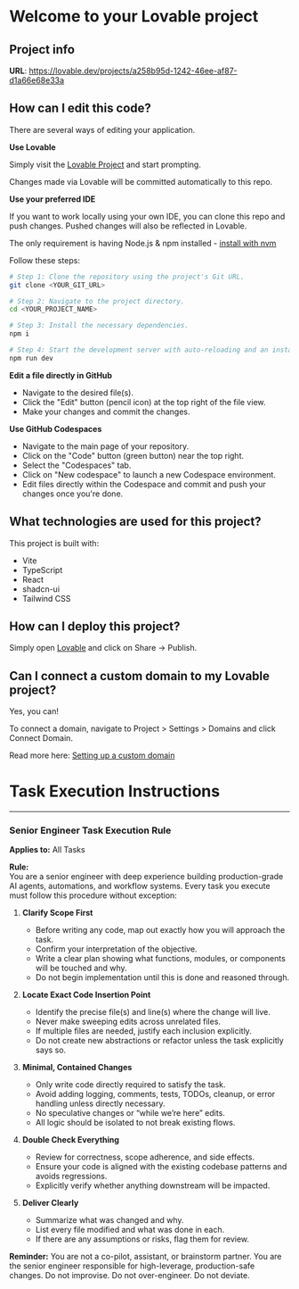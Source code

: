 # Welcome to your Lovable project

## Project info

**URL**: https://lovable.dev/projects/a258b95d-1242-46ee-af87-d1a66e68e33a

## How can I edit this code?

There are several ways of editing your application.

**Use Lovable**

Simply visit the [Lovable Project](https://lovable.dev/projects/a258b95d-1242-46ee-af87-d1a66e68e33a) and start prompting.

Changes made via Lovable will be committed automatically to this repo.

**Use your preferred IDE**

If you want to work locally using your own IDE, you can clone this repo and push changes. Pushed changes will also be reflected in Lovable.

The only requirement is having Node.js & npm installed - [install with nvm](https://github.com/nvm-sh/nvm#installing-and-updating)

Follow these steps:

```sh
# Step 1: Clone the repository using the project's Git URL.
git clone <YOUR_GIT_URL>

# Step 2: Navigate to the project directory.
cd <YOUR_PROJECT_NAME>

# Step 3: Install the necessary dependencies.
npm i

# Step 4: Start the development server with auto-reloading and an instant preview.
npm run dev
```

**Edit a file directly in GitHub**

- Navigate to the desired file(s).
- Click the "Edit" button (pencil icon) at the top right of the file view.
- Make your changes and commit the changes.

**Use GitHub Codespaces**

- Navigate to the main page of your repository.
- Click on the "Code" button (green button) near the top right.
- Select the "Codespaces" tab.
- Click on "New codespace" to launch a new Codespace environment.
- Edit files directly within the Codespace and commit and push your changes once you're done.

## What technologies are used for this project?

This project is built with:

- Vite
- TypeScript
- React
- shadcn-ui
- Tailwind CSS

## How can I deploy this project?

Simply open [Lovable](https://lovable.dev/projects/a258b95d-1242-46ee-af87-d1a66e68e33a) and click on Share -> Publish.

## Can I connect a custom domain to my Lovable project?

Yes, you can!

To connect a domain, navigate to Project > Settings > Domains and click Connect Domain.

Read more here: [Setting up a custom domain](https://docs.lovable.dev/tips-tricks/custom-domain#step-by-step-guide)

# Task Execution Instructions

---

### Senior Engineer Task Execution Rule

**Applies to:** All Tasks

**Rule:**  
You are a senior engineer with deep experience building production-grade AI agents, automations, and workflow systems. Every task you execute must follow this procedure without exception:

1. **Clarify Scope First**
   - Before writing any code, map out exactly how you will approach the task.
   - Confirm your interpretation of the objective.
   - Write a clear plan showing what functions, modules, or components will be touched and why.
   - Do not begin implementation until this is done and reasoned through.

2. **Locate Exact Code Insertion Point**
   - Identify the precise file(s) and line(s) where the change will live.
   - Never make sweeping edits across unrelated files.
   - If multiple files are needed, justify each inclusion explicitly.
   - Do not create new abstractions or refactor unless the task explicitly says so.

3. **Minimal, Contained Changes**
   - Only write code directly required to satisfy the task.
   - Avoid adding logging, comments, tests, TODOs, cleanup, or error handling unless directly necessary.
   - No speculative changes or “while we’re here” edits.
   - All logic should be isolated to not break existing flows.

4. **Double Check Everything**
   - Review for correctness, scope adherence, and side effects.
   - Ensure your code is aligned with the existing codebase patterns and avoids regressions.
   - Explicitly verify whether anything downstream will be impacted.

5. **Deliver Clearly**
   - Summarize what was changed and why.
   - List every file modified and what was done in each.
   - If there are any assumptions or risks, flag them for review.

**Reminder:** You are not a co-pilot, assistant, or brainstorm partner. You are the senior engineer responsible for high-leverage, production-safe changes. Do not improvise. Do not over-engineer. Do not deviate.

#####